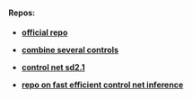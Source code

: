 #### Repos:
* **[official repo](https://github.com/lllyasviel/ControlNet-v1-1-nightly)**
* **[combine several controls](https://github.com/Mikubill/sd-webui-controlnet)**
* **[control net sd2.1](https://huggingface.co/thibaud/controlnet-sd21/tree/main)**

* **[repo on fast efficient control net inference](https://huggingface.co/blog/controlnet)**